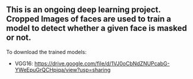 This is an ongoing deep learning project. Cropped Images of faces are used to train a model to detect whether a given face is masked or not.
---------------------
To download the trained models:
  - VGG16: https://drive.google.com/file/d/1VJ0oCbNdZNUPcabG-YWeEpuGrQCHpiqa/view?usp=sharing
